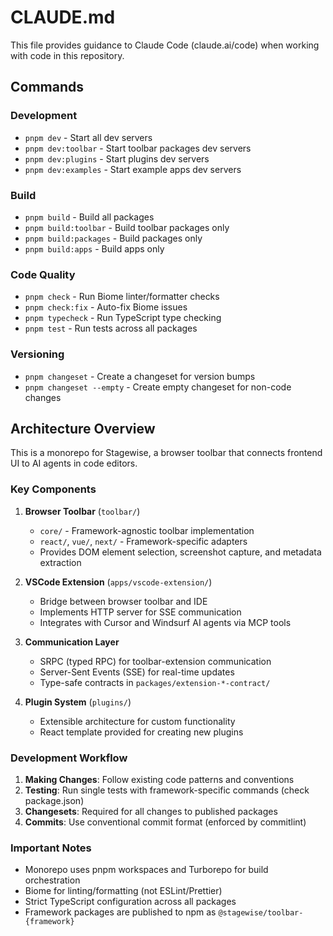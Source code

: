# CLAUDE.md

This file provides guidance to Claude Code (claude.ai/code) when working with code in this repository.

## Commands

### Development
- `pnpm dev` - Start all dev servers
- `pnpm dev:toolbar` - Start toolbar packages dev servers
- `pnpm dev:plugins` - Start plugins dev servers
- `pnpm dev:examples` - Start example apps dev servers

### Build
- `pnpm build` - Build all packages
- `pnpm build:toolbar` - Build toolbar packages only
- `pnpm build:packages` - Build packages only
- `pnpm build:apps` - Build apps only

### Code Quality
- `pnpm check` - Run Biome linter/formatter checks
- `pnpm check:fix` - Auto-fix Biome issues
- `pnpm typecheck` - Run TypeScript type checking
- `pnpm test` - Run tests across all packages

### Versioning
- `pnpm changeset` - Create a changeset for version bumps
- `pnpm changeset --empty` - Create empty changeset for non-code changes

## Architecture Overview

This is a monorepo for Stagewise, a browser toolbar that connects frontend UI to AI agents in code editors.

### Key Components

1. **Browser Toolbar** (`toolbar/`)
   - `core/` - Framework-agnostic toolbar implementation
   - `react/`, `vue/`, `next/` - Framework-specific adapters
   - Provides DOM element selection, screenshot capture, and metadata extraction

2. **VSCode Extension** (`apps/vscode-extension/`)
   - Bridge between browser toolbar and IDE
   - Implements HTTP server for SSE communication
   - Integrates with Cursor and Windsurf AI agents via MCP tools

3. **Communication Layer**
   - SRPC (typed RPC) for toolbar-extension communication
   - Server-Sent Events (SSE) for real-time updates
   - Type-safe contracts in `packages/extension-*-contract/`

4. **Plugin System** (`plugins/`)
   - Extensible architecture for custom functionality
   - React template provided for creating new plugins

### Development Workflow

1. **Making Changes**: Follow existing code patterns and conventions
2. **Testing**: Run single tests with framework-specific commands (check package.json)
3. **Changesets**: Required for all changes to published packages
4. **Commits**: Use conventional commit format (enforced by commitlint)

### Important Notes

- Monorepo uses pnpm workspaces and Turborepo for build orchestration
- Biome for linting/formatting (not ESLint/Prettier)
- Strict TypeScript configuration across all packages
- Framework packages are published to npm as `@stagewise/toolbar-{framework}`